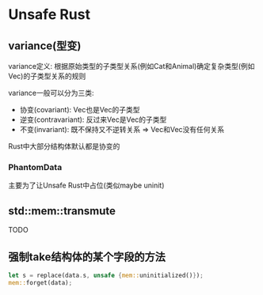 # Unsafe Rust

## variance(型变)

variance定义: 根据原始类型的子类型关系(例如Cat和Animal)确定复杂类型(例如Vec<Cat>)的子类型关系的规则

variance一般可以分为三类:

- 协变(covariant): Vec<Cat>也是Vec<Animal>的子类型
- 逆变(contravariant): 反过来Vec<Animal>是Vec<Cat>的子类型
- 不变(invariant): 既不保持又不逆转关系 => Vec<Animal>和Vec<Cat>没有任何关系

Rust中大部分结构体默认都是协变的

### PhantomData

主要为了让Unsafe Rust中占位(类似maybe uninit)

## std::mem::transmute

TODO

## 强制take结构体的某个字段的方法

```rust
let s = replace(data.s, unsafe {mem::uninitialized()});
mem::forget(data);
```